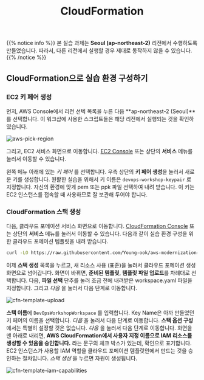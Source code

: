 ﻿---
title: "CloudFormation"
chapter: false
weight: 10
---

{{% notice info %}}
본 실습 과제는 **Seoul (ap-northeast-2)** 리전에서 수행하도록 만들었습니다. 따라서, 다른 리전에서 실행할 경우 제대로 동작하지 않을 수 있습니다.
{{% /notice %}}

## CloudFormation으로 실습 환경 구성하기

### EC2 키 페어 생성

먼저, AWS Console에서 리전 선텍 목록을 누른 다음 **ap-northeast-2 (Seoul)**를 선택합니다. 이 워크샵에 사용한 스크립트들은 해당 리전에서 실행되는 것을 확인하였습니다.

![aws-pick-region](/images/aws/aws-pick-region.png)

그리고, EC2 서비스 화면으로 이동합니다. [EC2 Console](https://console.aws.amazon.com/ec2/home) 또는 상단의 **서비스** 메뉴를 눌러서 이동할 수 있습니다.

왼쪽 메뉴 아래에 있는 *키 페어* 를 선택합니다. 우측 상단의 **키 페어 생성**을 눌러서 새로운 키를 생성합니다. 원활한 실습을 위해서 키 이름은 `devops-workshop-keypair` 로 지정합니다. 자신의 환경에 맞게 pem 또는 ppk 파일 선택하여 내려 받습니다. 이 키는 EC2 인스턴스를 접속할 때 사용하므로 잘 보관해 두어야 합니다.

### CloudFormation 스택 생성
다음, 클라우드 포메이션 서비스 화면으로 이동합니다. [CloudFormation Console](https://console.aws.amazon.com/cloudformation/home) 또는 상단의 **서비스** 메뉴를 눌러서 이동할 수 있습니다. 다음과 같이 실습 환경 구성을 위한 클라우드 포메이션 템플릿을 내려 받습니다.

```sh
curl -LO https://raw.githubusercontent.com/Young-ook/aws-modernization-with-spinnaker/main/workspace/workspace.yaml
```

이제 **스택 생성** 목록을 누르고, 새 리소스 사용 (표준)을 눌러서 클라우드 포메이션 생성화면으로 넘어갑니다. 화면이 바뀌면, **준비된 템플릿**, **템플릿 파일 업로드**를 차례대로 선택합니다. 다음, **파일 선택** 단추를 눌러 조금 전에 내려받은 workspace.yaml 파일을 지정합니다. 그리고 *다음* 을 눌러서 다음 단계로 이동합니다.

![cfn-template-upload](/images/aws/cfn-template-upload.png)

**스택 이름**에 `DevOpsWorkshopWorkspace` 를 입력합니다. Key Name은 아까 만들었던 키 페어의 이름을 선택합니다. *다음* 을 눌러서 다음 단계로 이동합니다. **스택 옵션 구성**에서는 특별히 설정할 것은 없습니다. *다음* 을 눌러서 다음 단계로 이동합니다. 화면을 맨 아래로 내리면, **AWS CloudFormation에서 사용자 지정 이름으로 IAM 리소스를 생성할 수 있음을 승인합니다.** 라는 문구의 체크 박스가 있는데, 확인으로 표기합니다. EC2 인스턴스가 사용할 IAM 역할을 클라우드 포메이션 템플릿안에서 만드는 것을 승인하는 절차입니다. *스택 생성* 을 누르면 자원이 생성됩니다.

![cfn-template-iam-capabilities](/images/aws/cfn-stack-iam-capabilities.png)